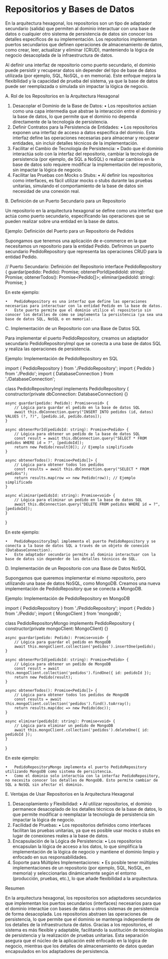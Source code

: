 # Repositorios y Bases de Datos

En la arquitectura hexagonal, los repositorios son un tipo de adaptador secundario (salida) que permiten al dominio interactuar con una base de datos o cualquier otro sistema de persistencia de datos sin conocer los detalles específicos de su implementación. Los repositorios implementan puertos secundarios que definen operaciones de almacenamiento de datos, como crear, leer, actualizar y eliminar (CRUD), manteniendo la lógica de negocio desacoplada de la infraestructura de datos.

Al definir una interfaz de repositorio como puerto secundario, el dominio puede persistir y recuperar datos sin depender del tipo de base de datos utilizada (por ejemplo, SQL, NoSQL, o en memoria). Este enfoque mejora la flexibilidad y la capacidad de prueba del sistema, ya que la base de datos puede ser reemplazada o simulada sin impactar la lógica de negocio.

A. Rol de los Repositorios en la Arquitectura Hexagonal

1.	Desacoplar el Dominio de la Base de Datos:
	•	Los repositorios actúan como una capa intermedia que abstrae la interacción entre el dominio y la base de datos, lo que permite que el dominio no dependa directamente de la tecnología de persistencia.
2.	Definir Contratos para la Persistencia de Entidades:
	•	Los repositorios exponen una interfaz de acceso a datos específica del dominio. Esta interfaz define las operaciones necesarias para almacenar y recuperar entidades, sin incluir detalles técnicos de la implementación.
3.	Facilitar el Cambio de Tecnología de Persistencia:
	•	Dado que el dominio interactúa solo con la interfaz del repositorio, cambiar la tecnología de persistencia (por ejemplo, de SQL a NoSQL) o realizar cambios en la base de datos solo requiere modificar la implementación del repositorio, sin impactar la lógica de negocio.
4.	Facilitar las Pruebas con Mocks o Stubs:
	•	Al definir los repositorios como interfaces, es fácil utilizar mocks o stubs durante las pruebas unitarias, simulando el comportamiento de la base de datos sin necesidad de una conexión real.

B. Definición de un Puerto Secundario para un Repositorio

Un repositorio en la arquitectura hexagonal se define como una interfaz que actúa como puerto secundario, especificando las operaciones que se pueden realizar sobre una entidad en la base de datos.

Ejemplo: Definición del Puerto para un Repositorio de Pedidos

Supongamos que tenemos una aplicación de e-commerce en la que necesitamos un repositorio para la entidad Pedido. Definimos un puerto secundario PedidoRepository que representa las operaciones CRUD para la entidad Pedido.

// Puerto Secundario: Definición del Repositorio
interface PedidoRepository {
    guardar(pedido: Pedido): Promise<void>;
    obtenerPorId(pedidoId: string): Promise<Pedido>;
    obtenerTodos(): Promise<Pedido[]>;
    eliminar(pedidoId: string): Promise<void>;
}

En este ejemplo:

	•	PedidoRepository es una interfaz que define las operaciones necesarias para interactuar con la entidad Pedido en la base de datos.
	•	Este puerto permite que el dominio utilice el repositorio sin conocer los detalles de cómo se implementa la persistencia (ya sea una base de datos SQL, NoSQL o en memoria).

C. Implementación de un Repositorio con una Base de Datos SQL

Para implementar el puerto PedidoRepository, creamos un adaptador secundario PedidoRepositoryImpl que se conecta a una base de datos SQL y realiza las operaciones de persistencia.

Ejemplo: Implementación de PedidoRepository en SQL

import { PedidoRepository } from './PedidoRepository';
import { Pedido } from './Pedido';
import { DatabaseConnection } from './DatabaseConnection';

class PedidoRepositoryImpl implements PedidoRepository {
    constructor(private dbConnection: DatabaseConnection) {}

    async guardar(pedido: Pedido): Promise<void> {
        // Lógica para guardar el pedido en la base de datos SQL
        await this.dbConnection.query("INSERT INTO pedidos (id, datos) VALUES (?, ?)", [pedido.id, pedido.datos]);
    }

    async obtenerPorId(pedidoId: string): Promise<Pedido> {
        // Lógica para obtener un pedido de la base de datos SQL
        const result = await this.dbConnection.query("SELECT * FROM pedidos WHERE id = ?", [pedidoId]);
        return new Pedido(result[0]); // Ejemplo simplificado
    }

    async obtenerTodos(): Promise<Pedido[]> {
        // Lógica para obtener todos los pedidos
        const results = await this.dbConnection.query("SELECT * FROM pedidos");
        return results.map(row => new Pedido(row)); // Ejemplo simplificado
    }

    async eliminar(pedidoId: string): Promise<void> {
        // Lógica para eliminar un pedido en la base de datos SQL
        await this.dbConnection.query("DELETE FROM pedidos WHERE id = ?", [pedidoId]);
    }
}

En este ejemplo:

	•	PedidoRepositoryImpl implementa el puerto PedidoRepository y se conecta a la base de datos SQL a través de un objeto de conexión (DatabaseConnection).
	•	Este adaptador secundario permite al dominio interactuar con la base de datos sin depender de los detalles técnicos de SQL.

D. Implementación de un Repositorio con una Base de Datos NoSQL

Supongamos que queremos implementar el mismo repositorio, pero utilizando una base de datos NoSQL, como MongoDB. Creamos una nueva implementación de PedidoRepository que se conecta a MongoDB.

Ejemplo: Implementación de PedidoRepository en MongoDB

import { PedidoRepository } from './PedidoRepository';
import { Pedido } from './Pedido';
import { MongoClient } from 'mongodb';

class PedidoRepositoryMongo implements PedidoRepository {
    constructor(private mongoClient: MongoClient) {}

    async guardar(pedido: Pedido): Promise<void> {
        // Lógica para guardar el pedido en MongoDB
        await this.mongoClient.collection('pedidos').insertOne(pedido);
    }

    async obtenerPorId(pedidoId: string): Promise<Pedido> {
        // Lógica para obtener un pedido de MongoDB
        const result = await this.mongoClient.collection('pedidos').findOne({ id: pedidoId });
        return new Pedido(result);
    }

    async obtenerTodos(): Promise<Pedido[]> {
        // Lógica para obtener todos los pedidos de MongoDB
        const results = await this.mongoClient.collection('pedidos').find().toArray();
        return results.map(doc => new Pedido(doc));
    }

    async eliminar(pedidoId: string): Promise<void> {
        // Lógica para eliminar un pedido de MongoDB
        await this.mongoClient.collection('pedidos').deleteOne({ id: pedidoId });
    }
}

En este ejemplo:

	•	PedidoRepositoryMongo implementa el puerto PedidoRepository utilizando MongoDB como sistema de persistencia.
	•	Como el dominio solo interactúa con la interfaz PedidoRepository, no necesita conocer los detalles de MongoDB. Esto permite cambiar de SQL a NoSQL sin afectar el dominio.

E. Ventajas de Usar Repositorios en la Arquitectura Hexagonal

1.	Desacoplamiento y Flexibilidad:
	•	Al utilizar repositorios, el dominio permanece desacoplado de los detalles técnicos de la base de datos, lo que permite modificar o reemplazar la tecnología de persistencia sin impactar la lógica de negocio.
2.	Facilidad de Pruebas:
	•	Los repositorios definidos como interfaces facilitan las pruebas unitarias, ya que es posible usar mocks o stubs en lugar de conexiones reales a la base de datos.
3.	Encapsulación de la Lógica de Persistencia:
	•	Los repositorios encapsulan la lógica de acceso a los datos, lo que simplifica la implementación de la lógica de negocio y mantiene el dominio limpio y enfocado en sus responsabilidades.
4.	Soporte para Múltiples Implementaciones:
	•	Es posible tener múltiples implementaciones de un repositorio (por ejemplo, SQL, NoSQL, en memoria) y seleccionarlas dinámicamente según el entorno (producción, pruebas, etc.), lo que añade flexibilidad a la arquitectura.

Resumen

En la arquitectura hexagonal, los repositorios son adaptadores secundarios que implementan los puertos secundarios (interfaces) necesarios para que el dominio interactúe con bases de datos u otros sistemas de persistencia de forma desacoplada. Los repositorios abstraen las operaciones de persistencia, lo que permite que el dominio se mantenga independiente de los detalles de la infraestructura de datos. Gracias a los repositorios, el sistema es más flexible y adaptable, facilitando la sustitución de tecnologías de persistencia y la realización de pruebas unitarias. Esta separación asegura que el núcleo de la aplicación esté enfocado en la lógica de negocio, mientras que los detalles de almacenamiento de datos quedan encapsulados en los adaptadores de persistencia.
